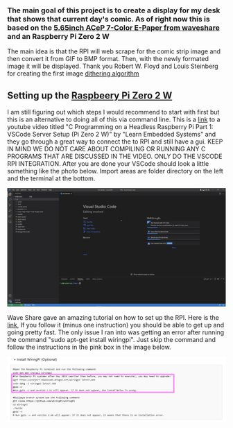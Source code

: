 ### The main goal of this project is to create a display for my desk that shows that current day's comic. As of right now this is based on the [5.65inch ACeP 7-Color E-Paper from waveshare](https://www.waveshare.com/product/displays/e-paper/epaper-1/5.65inch-e-paper-module-f.htm) and an Raspberry Pi Zero 2 W

The main idea is that the RPI will web scrape for the comic strip image and then convert it from GIF to BMP format. Then, with the newly formated image it will be displayed. Thank you Robert W. Floyd and Louis Steinberg for creating the first image [dithering algorithm](https://en.wikipedia.org/wiki/Floyd%E2%80%93Steinberg_dithering)


## Setting up the [Raspbeery Pi Zero 2 W](https://www.raspberrypi.com/products/raspberry-pi-zero-2-w/)

I am still figuring out which steps I would recommend to start with first but this is an alternative to doing all of this via command line. This is a [link](https://youtu.be/yVW8LftDSwg?t=209) to a youtube video titled "C Programming on a Headless Raspberry Pi Part 1: VSCode Server Setup (Pi Zero 2 W)" by "Learn Embedded Systems" and they go through a great way to connect the to RPI and still have a gui. KEEP IN MIND WE DO NOT CARE ABOUT COMPILING OR RUNNING ANY C PROGRAMS THAT ARE DISCUSSED IN THE VIDEO. ONLY DO THE VSCODE RPI INTEGRATION. After you are done your VSCode should look a little something like the photo below. Import areas are folder directory on the left and the terminal at the bottom.

![VSCode.jpg](Docs/VSCodeMainScreen.jpg)

Wave Share gave an amazing tutorial on how to set up the RPI. Here is the [link](https://www.waveshare.com/wiki/5.65inch_e-Paper_Module_(F)_Manual#Working_With_Raspberry_Pi), If you follow it (minus one instruction) you should be able to get up and going pretty fast. The only issue I ran into was getting an error after running the command "sudo apt-get install wiringpi". Just skip the command and follow the instructions in the pink box in the image below.

![WiringPi.jpg](Docs/WiringPi.jpg)
